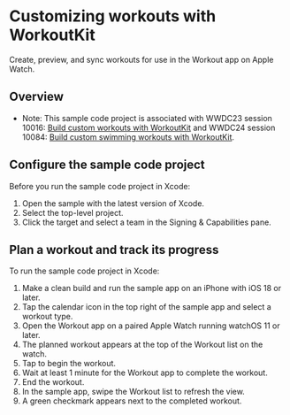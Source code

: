 # Customizing workouts with WorkoutKit

Create, preview, and sync workouts for use in the Workout app on Apple Watch.

## Overview

- Note: This sample code project is associated with WWDC23 session 10016: [Build custom workouts with WorkoutKit](https://developer.apple.com/wwdc23/10016) and WWDC24 session 10084: [Build custom swimming workouts with WorkoutKit](https://developer.apple.com/wwdc24/10084).

## Configure the sample code project

Before you run the sample code project in Xcode:

1. Open the sample with the latest version of Xcode.
2. Select the top-level project.
3. Click the target and select a team in the Signing & Capabilities pane.

## Plan a workout and track its progress

To run the sample code project in Xcode:

1. Make a clean build and run the sample app on an iPhone with iOS 18 or later. 
2. Tap the calendar icon in the top right of the sample app and select a workout type.
3. Open the Workout app on a paired Apple Watch running watchOS 11 or later.
4. The planned workout appears at the top of the Workout list on the watch. 
5. Tap to begin the workout. 
6. Wait at least 1 minute for the Workout app to complete the workout. 
7. End the workout.  
8. In the sample app, swipe the Workout list to refresh the view. 
9. A green checkmark appears next to the completed workout.

